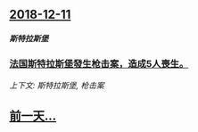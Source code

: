 ## [2018-12-11](/news/2018/12/11/index.md)

##### 斯特拉斯堡
### [法国斯特拉斯堡發生枪击案，造成5人喪生。 ](/news/2018/12/11/法国斯特拉斯堡發生枪击案-造成5人喪生.md)
_上下文: 斯特拉斯堡, 枪击案_

## [前一天...](/news/2018/12/9/index.md)

